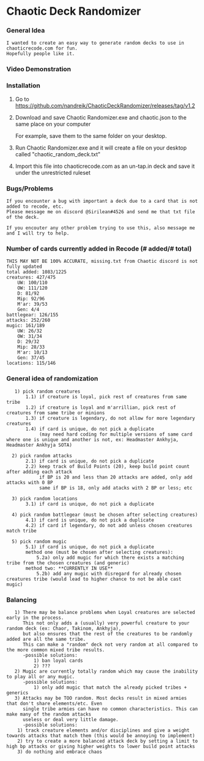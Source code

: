# Chaotic Deck Randomizer

### General Idea
	I wanted to create an easy way to generate random decks to use in chaoticrecode.com for fun.
	Hopefully people like it. 

### Video Demonstration

### Installation
1) Go to https://github.com/nandreik/ChaoticDeckRandomizer/releases/tag/v1.2
2) Download and save Chaotic Randomizer.exe and chaotic.json to the same place on your computer 
   
   For example, save them to the same folder on your desktop.
3) Run Chaotic Randomizer.exe and it will create a file on your desktop called "chaotic_random_deck.txt"
4) Import this file into chaoticrecode.com as an un-tap.in deck and save it under the unrestricted ruleset

### Bugs/Problems
	If you encounter a bug with important a deck due to a card that is not added to recode, etc. 
	Please message me on discord @Sirilean#4526 and send me that txt file of the deck.
	
	If you encouter any other problem trying to use this, also message me and I will try to help.

### Number of cards currently added in Recode (# added/# total) 
	THIS MAY NOT BE 100% ACCURATE, missing.txt from Chaotic discord is not fully updated
	total added: 1083/1225
	creatures: 427/475
		UW: 100/110
		OW: 111/120
		D: 81/92
		Mip: 92/96
		M'ar: 39/53
		Gen: 4/4
	battlegear: 126/155
	attacks: 252/260
	mugic: 161/189
		UW: 26/32
		OW: 31/34
		D: 29/32
		Mip: 28/33
		M'ar: 10/13
		Gen: 37/45
	locations: 115/146


### General idea of randomization 
       1) pick random creatures
           1.1) if creature is loyal, pick rest of creatures from same tribe 
           1.2) if creature is loyal and m'arrillian, pick rest of creatures from same tribe or minions
           1.3) if creature is legendary, do not allow for more legendary creatures
           1.4) if card is unique, do not pick a duplicate 
                (may need hard coding for multiple versions of same card where one is unique and another is not, ex: Headmaster Ankhyja, Headmaster Ankhyja SOTA)

      2) pick random attacks
           2.1) if card is unique, do not pick a duplicate 
           2.2) keep track of Build Points (20), keep build point count after adding each attack
                if BP is 20 and less than 20 attacks are added, only add attacks with 0 BP
                same if BP is 18, only add atacks with 2 BP or less; etc

      3) pick random locations 
           3.1) if card is unique, do not pick a duplicate 

      4) pick random battlegear (must be chosen after selecting creatures)
           4.1) if card is unique, do not pick a duplicate 
           4.2) if card if legendary, do not add unless chosen creatures match tribe 

      5) pick random mugic
           5.1) if card is unique, do not pick a duplicate
           method one (must be chosen after selecting creatures): 
               5.2a) only add mugic for which there exists a matching tribe from the chosen creatures (and generic) 
           method two: **CURRENTLY IN USE**
               5.2b) add any mugic with disregard for already chosen creatures tribe (would lead to higher chance to not be able cast mugic) 


### Balancing
       1) There may be balance problems when Loyal creatures are selected early in the process.
          This not only adds a (usually) very powerful creature to your random deck (ex: Chaor, Takinom, Ankhyja),
          but also ensures that the rest of the creatures to be randomly added are all the same tribe. 
          This can make a "random" deck not very random at all compared to the more common mixed tribe results. 
          -possible solutions: 
	          1) ban loyal cards 
	          2) ???
       2) Mugic are currently totally random which may cause the inability to play all or any mugic. 
          -possible solutions: 
	          1) only add mugic that match the already picked tribes + generics 
       3) Attacks may be TOO random. Most decks result in mixed armies that don't share elements/etc. Even
          single tribe armies can have no common characteristics. This can make many of the random attacks
          useless or deal very little damage. 
          -possible solutions: 
		1) track creature elements and/or disciplines and give a weight towards attacks that match them (this would be annoying to implement)
		2) try to create a more balanced attack deck by setting a limit to high bp attacks or giving higher weights to lower build point attacks
		3) do nothing and embrace chaos


